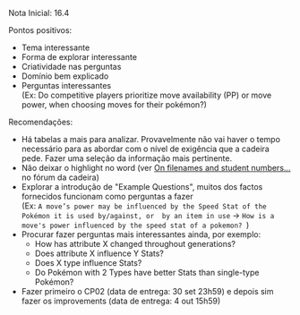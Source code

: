 Nota Inicial:  16.4

Pontos positivos:
- Tema interessante
- Forma de explorar interessante
- Criatividade nas perguntas
- Domínio bem explicado
- Perguntas interessantes
<br>(Ex: Do competitive players prioritize move availability (PP) or move power, when choosing moves for their pokémon?)

Recomendações:
- Há tabelas a mais para analizar. Provavelmente não vai haver o tempo necessário para as abordar com o nível de exigência que a cadeira pede. Fazer uma seleção da informação mais pertinente.
- Não deixar o highlight no word (ver [On filenames and student numbers...](https://pcm.rnl.tecnico.ulisboa.pt/moodle/mod/forum/discuss.php?d=3297) no fórum da cadeira)
- Explorar a introdução de "Example Questions", muitos dos factos fornecidos funcionam como perguntas a fazer <br>(Ex: ```A move’s power may be influenced by the Speed Stat of the Pokémon it is used by/against, or 
by an item in use``` -> ```How is a move's power influenced by the speed stat of a pokemon? ```)
- Procurar fazer perguntas mais interessantes ainda, por exemplo:
    - How has attribute X changed throughout generations?
    - Does attribute X influence Y Stats?
    - Does X type influence Stats?
    - Do Pokémon with 2 Types have better Stats than single-type Pokémon?
- Fazer primeiro o CP02 (data de entrega: 30 set 23h59) e depois sim fazer os improvements (data de entrega: 4 out 15h59)